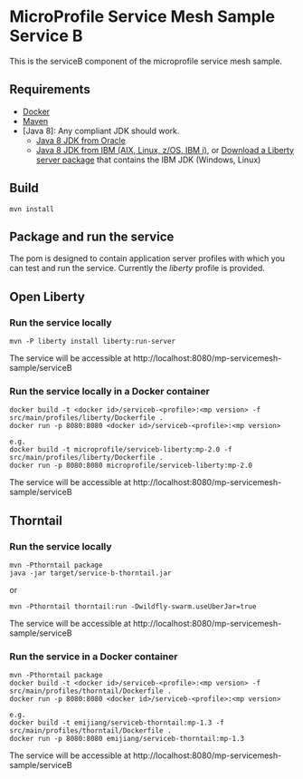 # MicroProfile Service Mesh Sample Service B
This is the serviceB component of the microprofile service mesh sample.

## Requirements
* [Docker](https://www.docker.com/)
* [Maven](https://maven.apache.org/install.html)
* [Java 8]: Any compliant JDK should work.
  * [Java 8 JDK from Oracle](http://www.oracle.com/technetwork/java/javase/downloads/index.html)
  * [Java 8 JDK from IBM (AIX, Linux, z/OS, IBM i)](http://www.ibm.com/developerworks/java/jdk/),
    or [Download a Liberty server package](https://developer.ibm.com/assets/wasdev/#filter/assetTypeFilters=PRODUCT)
    that contains the IBM JDK (Windows, Linux)

## Build

    mvn install

## Package and run the service

The pom is designed to contain application server profiles with which you can test and run the service. Currently the *liberty* profile is provided.

## Open Liberty

### Run the service locally

    mvn -P liberty install liberty:run-server

The service will be accessible at http://localhost:8080/mp-servicemesh-sample/serviceB

### Run the service locally in a Docker container

    docker build -t <docker id>/serviceb-<profile>:<mp version> -f src/main/profiles/liberty/Dockerfile .
    docker run -p 8080:8080 <docker id>/serviceb-<profile>:<mp version>

    e.g.
    docker build -t microprofile/serviceb-liberty:mp-2.0 -f src/main/profiles/liberty/Dockerfile .
    docker run -p 8080:8080 microprofile/serviceb-liberty:mp-2.0


The service will be accessible at http://localhost:8080/mp-servicemesh-sample/serviceB

## Thorntail

### Run the service locally

    mvn -Pthorntail package 
    java -jar target/service-b-thorntail.jar
    
or    
    
    mvn -Pthorntail thorntail:run -Dwildfly-swarm.useUberJar=true

The service will be accessible at http://localhost:8080/mp-servicemesh-sample/serviceB

### Run the service in a Docker container

    mvn -Pthorntail package 
    docker build -t <docker id>/serviceb-<profile>:<mp version> -f src/main/profiles/thorntail/Dockerfile .
    docker run -p 8080:8080 <docker id>/serviceb-<profile>:<mp version>
    
    e.g.
    docker build -t emijiang/serviceb-thorntail:mp-1.3 -f src/main/profiles/thorntail/Dockerfile .
    docker run -p 8080:8080 emijiang/serviceb-thorntail:mp-1.3

The service will be accessible at http://localhost:8080/mp-servicemesh-sample/serviceB
